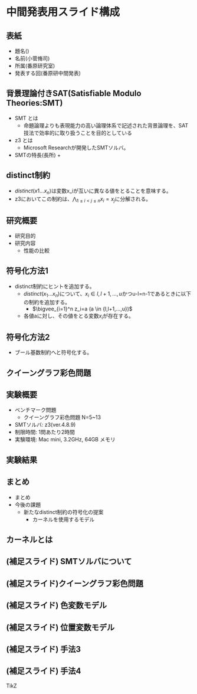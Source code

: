 # 中間発表用スライド構成

## 表紙
+ 題名()
+ 名前(小菅脩司)
+ 所属(番原研究室)
+ 発表する回(番原研中間発表)

## 背景理論付きSAT(Satisfiable Modulo Theories:SMT)
+ SMT とは
    + 命題論理よりも表現能力の高い論理体系で記述された背景論理を、SAT技法で効率的に取り扱うことを目的としている
+ z3 とは
    + Microsoft Researchが開発したSMTソルバ。
+ SMTの特長(長所)
    + 

<!-- ## combSQL+ -->
<!-- + combSQL+とは -->
<!-- + どのような制約に対応しているのか -->
<!-- + どのようなSQL文が追加されているのか -->

## distinct制約
+ $distinct(x1 ... x_n)$は変数x_iが互いに異なる値をとることを意味する。
+ z3においてこの制約は、$\bigwedge_{1 \leq i < j \leq n} x_i = x_j$に分解される。



## 研究概要
+ 研究目的
+ 研究内容
    + 性能の比較


## 符号化方法1
+ distinct制約にヒントを追加する。
    + $distinct(x_1 ... x_n)$について、$x_i \in {l,l+1,...,u}$かつu-l=n-1であるときに以下の制約を追加する。
        + $\bigvee_{i=1}^n z_i=a (a \in {l,l+1,...,u})$
    + 各値aに対し、その値をとる変数$x_i$が存在する。

## 符号化方法2
+ ブール基数制約へと符号化する。




<!-- ## 符号化方法(combSQL+) -->
<!-- + 色変数モデル -->
<!-- + 位置変数モデル -->

## クイーングラフ彩色問題

## 実験概要
+ ベンチマーク問題
    + クイーングラフ彩色問題 N=5~13
+ SMTソルバ: z3(ver.4.8.9)
+ 制限時間: 1問あたり2時間
+ 実験環境: Mac mini, 3.2GHz, 64GB メモリ



## 実験結果

## まとめ
+ まとめ
+ 今後の課題
    + 新たなdistinct制約の符号化の提案
        + カーネルを使用するモデル

## カーネルとは
## (補足スライド) SMTソルバについて
## (補足スライド)クイーングラフ彩色問題
<!-- ## (補足スライド) combSQL+について -->
<!-- ## (補足スライド) combSQL+を用いた問題解法 -->
## (補足スライド) 色変数モデル
## (補足スライド) 位置変数モデル
## (補足スライド) 手法3
## (補足スライド) 手法4
<!-- ## (補足スライド) combSQL+でのモデル(not equal) -->
<!-- ## (補足スライド) combSQL+でのモデル(pb) -->

TikZ


